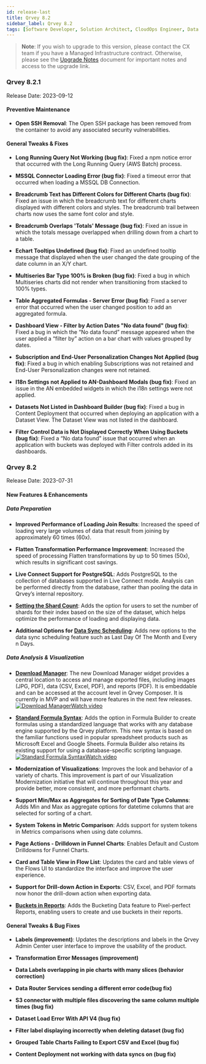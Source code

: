 ```yaml
---
id: release-last
title: Qrvey 8.2
sidebar_label: Qrvey 8.2
tags: [Software Developer, Solution Architect, CloudOps Engineer, Data Analyst]
---
```


 >**Note**: If you wish to upgrade to this version, please contact the CX team if you have a Managed Infrastructure contract. Otherwise, please see the [Upgrade Notes](../upgrade-notes.md) document for important notes and access to the upgrade link.

### Qrvey 8.2.1

Release Date: 2023-09-12

#### Preventive Maintenance

* **Open SSH Removal**: The Open SSH package has been removed from the container to avoid any associated security vulnerabilities.

#### General Tweaks & Fixes

* **Long Running Query Not Working (bug fix)**: Fixed a npm notice error that occurred with the Long Running Query (AWS Batch) process.

* **MSSQL Connector Loading Error (bug fix)**: Fixed a timeout error that occurred when loading a MSSQL DB Connection.

* **Breadcrumb Text has Different Colors for Different Charts (bug fix)**: Fixed an issue in which the breadcrumb text for different charts displayed with different colors and styles. The breadcrumb trail between charts now uses the same font color and style.

* **Breadcrumb Overlaps 'Totals' Message (bug fix)**: Fixed an issue in which the totals message overlapped when drilling down from a chart to a table.

* **Echart Tooltips Undefined (bug fix)**: Fixed an undefined tooltip message that displayed when the user changed the date grouping of the date column in an X/Y chart.

* **Multiseries Bar Type 100% is Broken (bug fix)**: Fixed a bug in which Multiseries charts did not render when transitioning from stacked to 100% types. 

* **Table Aggregated Formulas - Server Error (bug fix)**: Fixed a server error that occurred when the user changed position to add an aggregated formula.

* **Dashboard View - Filter by Action Dates "No data found" (bug fix)**: Fixed a bug in which the “No data found” message appeared when the user applied a “filter by” action on a bar chart with values grouped by dates.

* **Subscription and End-User Personalization Changes Not Applied (bug fix)**: Fixed a bug in which enabling Subscriptions was not retained and End-User Personalization changes were not retained.

* **I18n Settings not Applied to AN-Dashboard Modals (bug fix)**: Fixed an issue in the AN embedded widgets in which the i18n settings were not applied.

* **Datasets Not Listed in Dashboard Builder (bug fix)**: Fixed a bug in Content Deployment that occurred when deploying an application with a Dataset View. The Dataset View was not listed in the dashboard.

* **Filter Control Data is Not Displayed Correctly When Using Buckets (bug fix)**: Fixed a “No data found” issue that occurred when an application with buckets was deployed with Filter controls added in its dashboards.


### Qrvey 8.2

Release Date: 2023-07-31

#### New Features & Enhancements

##### Data Preparation

* **Improved Performance of Loading Join Results**: Increased the speed of loading very large volumes of data that result from joining by approximately 60 times (60x).

* **Flatten Transformation Performance Improvement**: Increased the speed of processing Flatten transformations by up to 50 times (50x), which results in significant cost savings.

* **Live Connect Support for PostgreSQL**: Adds PostgreSQL to the collection of databases supported in Live Connect mode. Analysis can be performed directly from the database, rather than pooling the data in Qrvey’s internal repository.

* **[Setting the Shard Count](../../composer/05-Working%20with%20Data/Datasets/02-Design/07-Advanced%20Settings/dataset-design-advanced-settings.md)**: Adds the option for users to set the number of shards for their index based on the size of the dataset, which helps optimize the performance of loading and displaying data. 

* **Additional Options for [Data Sync Scheduling](../../composer/05-Working%20with%20Data/Datasets/02-Design/04-Data%20Syncronization/data-sync.md)**: Adds new options to the data sync scheduling feature such as Last Day Of The Month and Every n Days.



##### Data Analysis & Visualization

* **[Download Manager](../../composer/03-Managing%20Your%20User%20Profile/download-manager.md)**: The new Download Manager widget provides a central location to access and manage exported files, including images (JPG, PDF), data (CSV, Excel, PDF), and reports (PDF). It is embeddable and can be accessed at the account level in Qrvey Composer. It is currently in MVP and will have more features in the next few releases. <a href="/docs/video-training/release/version-8.2#download-manager" target="_blank" className="tooltip"><img alt="Download Manager" src="https://s3.amazonaws.com/cdn.qrvey.com/documentation_assets/release-notes/video_icon.png#thumbnail-20" className="video-icon-png" /><span className="tooltiptext">Watch video</span></a>

* **[Standard Formula Syntax](../../composer/05-Working%20with%20Data/Datasets/03-Analyze/10-Formula%20Builder/using-standardized-syntax.md)**: Adds the option in Formula Builder to create formulas using a standardized language that works with any database engine supported by the Qrvey platform. This new syntax is based on the familiar functions used in popular spreadsheet products such as Microsoft Excel and Google Sheets. Formula Builder also retains its existing support for using a database-specific scripting language. <a href="/docs/video-training/release/version-8.2#formula-syntax" target="_blank" className="tooltip"><img alt="Standard Formula Syntax" src="https://s3.amazonaws.com/cdn.qrvey.com/documentation_assets/release-notes/video_icon.png#thumbnail-20" className="video-icon-png" /><span className="tooltiptext">Watch video</span></a>

* **Modernization of Visualizations**: Improves the look and behavior of a variety of charts. This improvement is part of our Visualization Modernization initiative that will continue throughout this year and provide better, more consistent, and more performant charts.

* **Support Min/Max as Aggregates for Sorting of Date Type Columns**: Adds Min and Max as aggregate options for datetime columns that are selected for sorting of a chart.

* **System Tokens in Metric Comparison**: Adds support for system tokens in Metrics comparisons when using date columns.

* **Page Actions - Drilldown in Funnel Charts**: Enables Default and Custom Drilldowns for Funnel Charts.

* **Card and Table View in Flow List**: Updates the card and table views of the Flows UI to standardize the interface and improve the user experience.

* **Support for Drill-down Action in Exports**: CSV, Excel, and PDF formats now honor the drill-down action when exporting data.

* **[Buckets in Reports](../../composer/10-Pixel-perfect%20Reports/filtering-data.md)**: Adds the Bucketing Data feature to Pixel-perfect Reports, enabling users to create and use buckets in their reports.



#### General Tweaks & Bug Fixes

* **Labels (improvement)**: Updates the descriptions and labels in the Qrvey Admin Center user interface to improve the usability of the product. 

* **Transformation Error Messages (improvement)**

* **Data Labels overlapping in pie charts with many slices (behavior correction)**

* **Data Router Services sending a different error code(bug fix)**

* **S3 connector with multiple files discovering the same column multiple times (bug fix)**

* **Dataset Load Error With API V4 (bug fix)**

* **Filter label displaying incorrectly when deleting dataset (bug fix)**

* **Grouped Table Charts Failing to Export CSV and Excel (bug fix)**

* **Content Deployment not working with data syncs on (bug fix)**


